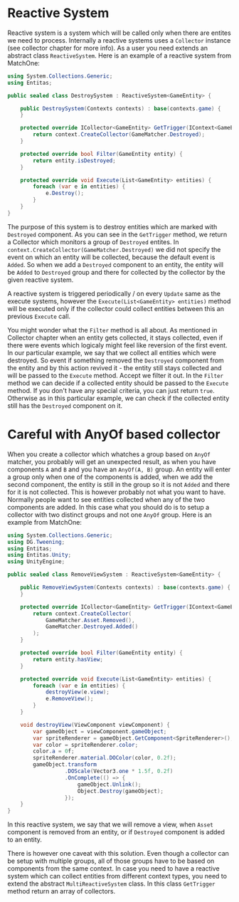 # Reactive System
Reactive system is a system which will be called only when there are entites we need to process. Internally a reactive systems uses a `Collector` instance (see collector chapter for more info). As a user you need extends an abstract class `ReactiveSystem`. Here is an example of a reactive system from MatchOne:

```csharp
using System.Collections.Generic;
using Entitas;

public sealed class DestroySystem : ReactiveSystem<GameEntity> {

    public DestroySystem(Contexts contexts) : base(contexts.game) {
    }

    protected override ICollector<GameEntity> GetTrigger(IContext<GameEntity> context) {
        return context.CreateCollector(GameMatcher.Destroyed);
    }

    protected override bool Filter(GameEntity entity) {
        return entity.isDestroyed;
    }

    protected override void Execute(List<GameEntity> entities) {
        foreach (var e in entities) {
            e.Destroy();
        }
    }
}
```

The purpose of this system is to destroy entities which are marked with `Destroyed` component. As you can see in the `GetTrigger` method, we return a Collector which monitors a group of `Destroyed` entites. In `context.CreateCollector(GameMatcher.Destroyed)` we did not specify the event on which an entity will be collected, because the default event is `Added`. So when we add a `Destroyed` component to an entity, the entity will be `Added` to `Destroyed` group and there for collected by the collector by the given reactive system.

A reactive system is triggered periodically / on every `Update` same as the execute systems, however the `Execute(List<GameEntity> entities)` method will be executed only if the collector could collect entities between this an previous `Execute` call.

You might wonder what the `Filter` method is all about. As mentioned in Collector chapter when an entity gets collected, it stays collected, even if there were events which logicaly might feel like reversion of the first event. In our particular example, we say that we collect all entities which were destroyed. So event if something removed the `Destroyed` component from the entity and by this action revived it - the entity still stays collected and will be passed to the `Execute` method. Accept we filter it out. In the `Filter` method we can decide if a collected entity should be passed to the `Execute` method. If you don't have any special criteria, you can just return `true`. Otherwise as in this particular example, we can check if the collected entity still has the `Destroyed` component on it.

# Careful with AnyOf based collector
When you create a collector which whatches a group based on `AnyOf` matcher, you probably will get an unexpected result, as when you have components `A` and `B` and you have an `AnyOf(A, B)` group. An entity will enter a group only when one of the components is added, when we add the second component, the entity is still in the group so it is not `Added` and there for it is not collected. This is however probably not what you want to have. Normally people want to see entities collected when any of the two components are added. In this case what you should do is to setup a collector with two distinct groups and not one `AnyOf` group. Here is an example from MatchOne:

```csharp
using System.Collections.Generic;
using DG.Tweening;
using Entitas;
using Entitas.Unity;
using UnityEngine;

public sealed class RemoveViewSystem : ReactiveSystem<GameEntity> {

    public RemoveViewSystem(Contexts contexts) : base(contexts.game) {
    }

    protected override ICollector<GameEntity> GetTrigger(IContext<GameEntity> context) {
        return context.CreateCollector(
            GameMatcher.Asset.Removed(),
            GameMatcher.Destroyed.Added()
        );
    }

    protected override bool Filter(GameEntity entity) {
        return entity.hasView;
    }

    protected override void Execute(List<GameEntity> entities) {
        foreach (var e in entities) {
            destroyView(e.view);
            e.RemoveView();
        }
    }

    void destroyView(ViewComponent viewComponent) {
        var gameObject = viewComponent.gameObject;
        var spriteRenderer = gameObject.GetComponent<SpriteRenderer>();
        var color = spriteRenderer.color;
        color.a = 0f;
        spriteRenderer.material.DOColor(color, 0.2f);
        gameObject.transform
                  .DOScale(Vector3.one * 1.5f, 0.2f)
                  .OnComplete(() => {
                      gameObject.Unlink();
                      Object.Destroy(gameObject);
                  });
    }
}
```

In this reactive system, we say that we will remove a view, when `Asset` component is removed from an entity, or if `Destroyed` component is added to an entity.

There is however one caveat with this solution. Even though a collector can be setup with multiple groups, all of those groups have to be based on components from the same context. In case you need to have a reactive system which can collect entities from different context types, you need to extend the abstract `MultiReactiveSystem` class. In this class `GetTrigger` method return an array of collectors.
